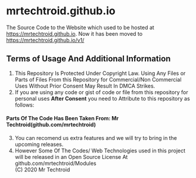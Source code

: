 # mrtechtroid.github.io
The Source Code to the Website which used to be hosted at https://mrtechtroid.github.io. Now it has been moved to https://mrtechtroid.github.io/v1/

## Terms of Usage And Additional Information
1. This Repository Is Protected Under Copyright Law. Using Any Files or Parts of Files  From this Repository for Commercial/Non Commercial Uses Without Prior Consent May Result In DMCA Strikes.
2. If you are using any code or gist of code or file from this repository for personal uses **After Consent** you need to Attribute to this repository as follows:  
#### Parts Of The Code Has Been Taken From: Mr Techtroid(github.com/mrtechtroid)
3. You can recomend us extra features and we will try to bring in the upcoming releases. 
4. However Some Of The Codes/ Web Technologies used in this project will be released in an Open Source License At github.com/mrtechtroid/Modules   
(C) 2020  Mr Techtroid
